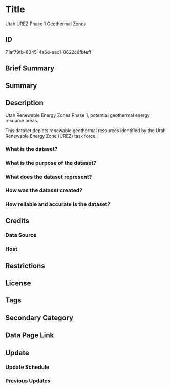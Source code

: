 # Title

Utah UREZ Phase 1 Geothermal Zones

## ID

71af79fb-8345-4a6d-aac1-0622c6fbfeff

## Brief Summary

## Summary

## Description

Utah Renewable Energy Zones Phase 1, potential geothermal energy resource areas.

This dataset depicts renewable geothermal resources identified by the Utah Renewable Energy Zone (UREZ) task force.

### What is the dataset?

### What is the purpose of the dataset?

### What does the dataset represent?

### How was the dataset created?

### How reliable and accurate is the dataset?

## Credits

### Data Source

### Host

## Restrictions

## License

## Tags

## Secondary Category

## Data Page Link

## Update

### Update Schedule

### Previous Updates
